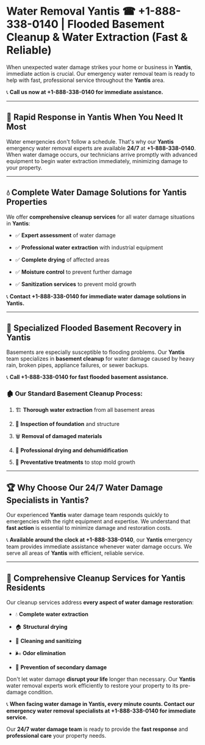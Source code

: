 # Water Removal Yantis ☎ +1-888-338-0140 | Flooded Basement Cleanup & Water Extraction (Fast & Reliable)

When unexpected water damage strikes your home or business in **Yantis**, immediate action is crucial. Our emergency water removal team is ready to help with fast, professional service throughout the **Yantis** area. 

📞 **Call us now at +1-888-338-0140 for immediate assistance.**
---
## 🚀 Rapid Response in Yantis When You Need It Most
Water emergencies don't follow a schedule. That's why our **Yantis** emergency water removal experts are available **24/7** at **+1-888-338-0140**. When water damage occurs, our technicians arrive promptly with advanced equipment to begin water extraction immediately, minimizing damage to your property.
---
## 💧 Complete Water Damage Solutions for Yantis Properties
We offer **comprehensive cleanup services** for all water damage situations in **Yantis**:
- ✅ **Expert assessment** of water damage  
- ✅ **Professional water extraction** with industrial equipment  
- ✅ **Complete drying** of affected areas  
- ✅ **Moisture control** to prevent further damage  
- ✅ **Sanitization services** to prevent mold growth  
📞 **Contact +1-888-338-0140 for immediate water damage solutions in Yantis.**
---
## 🌊 Specialized Flooded Basement Recovery in Yantis
Basements are especially susceptible to flooding problems. Our **Yantis** team specializes in **basement cleanup** for water damage caused by heavy rain, broken pipes, appliance failures, or sewer backups. 
📞 **Call +1-888-338-0140 for fast flooded basement assistance.**
### 🏚️ Our Standard Basement Cleanup Process:
1. 🏗️ **Thorough water extraction** from all basement areas  
2. 🔎 **Inspection of foundation** and structure  
3. 🗑️ **Removal of damaged materials**  
4. 💨 **Professional drying and dehumidification**  
5. 🚫 **Preventative treatments** to stop mold growth  
---
## 🏆 Why Choose Our 24/7 Water Damage Specialists in Yantis?
Our experienced **Yantis** water damage team responds quickly to emergencies with the right equipment and expertise. We understand that **fast action** is essential to minimize damage and restoration costs.
📞 **Available around the clock at +1-888-338-0140**, our **Yantis** emergency team provides immediate assistance whenever water damage occurs. We serve all areas of **Yantis** with efficient, reliable service.
---
## 🧹 Comprehensive Cleanup Services for Yantis Residents
Our cleanup services address **every aspect of water damage restoration**:
- 💧 **Complete water extraction**  
- 🏠 **Structural drying**  
- 🧼 **Cleaning and sanitizing**  
- 🌬️ **Odor elimination**  
- 🚫 **Prevention of secondary damage**  
Don't let water damage **disrupt your life** longer than necessary. Our **Yantis** water removal experts work efficiently to restore your property to its pre-damage condition.
📞 **When facing water damage in Yantis, every minute counts. Contact our emergency water removal specialists at +1-888-338-0140 for immediate service.**
Our **24/7 water damage team** is ready to provide the **fast response** and **professional care** your property needs.
